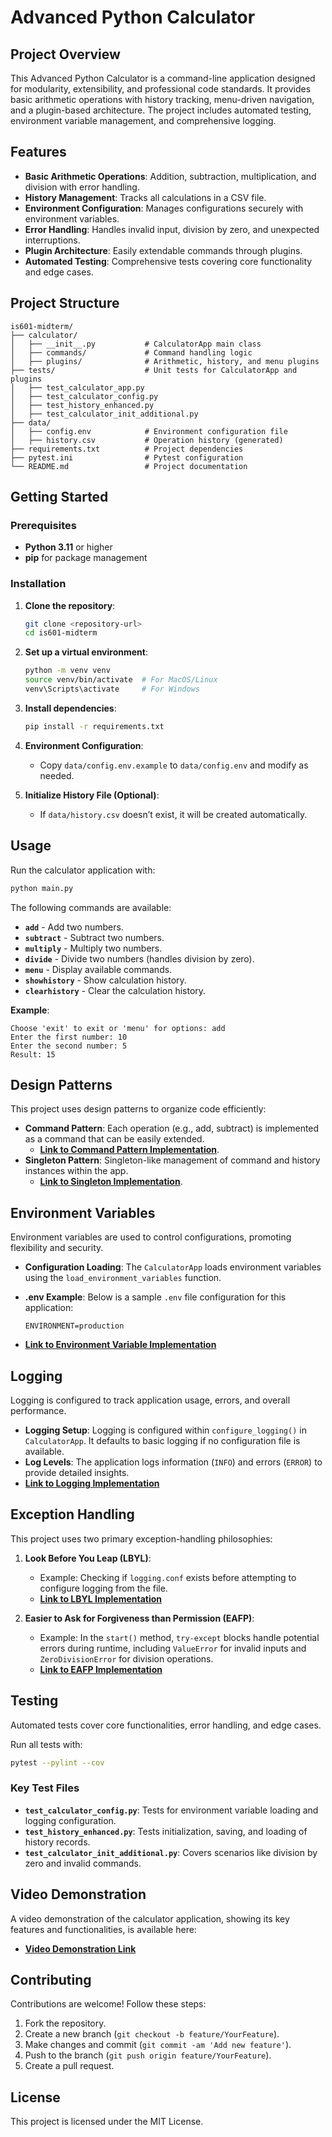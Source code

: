 # Advanced Python Calculator

## Project Overview

This Advanced Python Calculator is a command-line application designed for modularity, extensibility, and professional code standards. It provides basic arithmetic operations with history tracking, menu-driven navigation, and a plugin-based architecture. The project includes automated testing, environment variable management, and comprehensive logging.

## Features

- **Basic Arithmetic Operations**: Addition, subtraction, multiplication, and division with error handling.
- **History Management**: Tracks all calculations in a CSV file.
- **Environment Configuration**: Manages configurations securely with environment variables.
- **Error Handling**: Handles invalid input, division by zero, and unexpected interruptions.
- **Plugin Architecture**: Easily extendable commands through plugins.
- **Automated Testing**: Comprehensive tests covering core functionality and edge cases.

## Project Structure

```plaintext
is601-midterm/
├── calculator/
│   ├── __init__.py           # CalculatorApp main class
│   ├── commands/             # Command handling logic
│   ├── plugins/              # Arithmetic, history, and menu plugins
├── tests/                    # Unit tests for CalculatorApp and plugins
│   ├── test_calculator_app.py
│   ├── test_calculator_config.py
│   ├── test_history_enhanced.py
│   ├── test_calculator_init_additional.py
├── data/
│   ├── config.env            # Environment configuration file
│   ├── history.csv           # Operation history (generated)
├── requirements.txt          # Project dependencies
├── pytest.ini                # Pytest configuration
└── README.md                 # Project documentation
```

## Getting Started

### Prerequisites

- **Python 3.11** or higher
- **pip** for package management

### Installation

1. **Clone the repository**:

   ```bash
   git clone <repository-url>
   cd is601-midterm
   ```

2. **Set up a virtual environment**:

   ```bash
   python -m venv venv
   source venv/bin/activate  # For MacOS/Linux
   venv\Scripts\activate     # For Windows
   ```

3. **Install dependencies**:

   ```bash
   pip install -r requirements.txt
   ```

4. **Environment Configuration**:
   - Copy `data/config.env.example` to `data/config.env` and modify as needed.

5. **Initialize History File (Optional)**:
   - If `data/history.csv` doesn’t exist, it will be created automatically.

## Usage

Run the calculator application with:

```bash
python main.py
```

The following commands are available:

- **`add`** - Add two numbers.
- **`subtract`** - Subtract two numbers.
- **`multiply`** - Multiply two numbers.
- **`divide`** - Divide two numbers (handles division by zero).
- **`menu`** - Display available commands.
- **`showhistory`** - Show calculation history.
- **`clearhistory`** - Clear the calculation history.

**Example**:

```plaintext
Choose 'exit' to exit or 'menu' for options: add
Enter the first number: 10
Enter the second number: 5
Result: 15
```

## Design Patterns

This project uses design patterns to organize code efficiently:

- **Command Pattern**: Each operation (e.g., add, subtract) is implemented as a command that can be easily extended.
  - **[Link to Command Pattern Implementation](calculator/commands/__init__.py)**.
- **Singleton Pattern**: Singleton-like management of command and history instances within the app.
  - **[Link to Singleton Implementation](calculator/__init__.py)**.

## Environment Variables

Environment variables are used to control configurations, promoting flexibility and security.

- **Configuration Loading**: The `CalculatorApp` loads environment variables using the `load_environment_variables` function.
- **.env Example**: Below is a sample `.env` file configuration for this application:

  ```plaintext
  ENVIRONMENT=production
  ```

- **[Link to Environment Variable Implementation](calculator/__init__.py)**

## Logging

Logging is configured to track application usage, errors, and overall performance.

- **Logging Setup**: Logging is configured within `configure_logging()` in `CalculatorApp`. It defaults to basic logging if no configuration file is available.
- **Log Levels**: The application logs information (`INFO`) and errors (`ERROR`) to provide detailed insights.
- **[Link to Logging Implementation](calculator/__init__.py)**

## Exception Handling

This project uses two primary exception-handling philosophies:

1. **Look Before You Leap (LBYL)**:
   - Example: Checking if `logging.conf` exists before attempting to configure logging from the file.
   - **[Link to LBYL Implementation](calculator/__init__.py#L35)**

2. **Easier to Ask for Forgiveness than Permission (EAFP)**:
   - Example: In the `start()` method, `try-except` blocks handle potential errors during runtime, including `ValueError` for invalid inputs and `ZeroDivisionError` for division operations.
   - **[Link to EAFP Implementation](calculator/__init__.py#L78)**

## Testing

Automated tests cover core functionalities, error handling, and edge cases.

Run all tests with:

```bash
pytest --pylint --cov
```

### Key Test Files

- **`test_calculator_config.py`**: Tests for environment variable loading and logging configuration.
- **`test_history_enhanced.py`**: Tests initialization, saving, and loading of history records.
- **`test_calculator_init_additional.py`**: Covers scenarios like division by zero and invalid commands.

## Video Demonstration

A video demonstration of the calculator application, showing its key features and functionalities, is available here:

- **[Video Demonstration Link](https://youtu.be/_SgwREqofa8)**

## Contributing

Contributions are welcome! Follow these steps:

1. Fork the repository.
2. Create a new branch (`git checkout -b feature/YourFeature`).
3. Make changes and commit (`git commit -am 'Add new feature'`).
4. Push to the branch (`git push origin feature/YourFeature`).
5. Create a pull request.

## License

This project is licensed under the MIT License.
